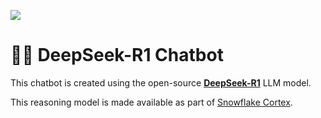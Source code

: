 ![](../shared_assets/sis-header.jpeg)

# 🐳💬 DeepSeek-R1 Chatbot

This chatbot is created using the open-source [**DeepSeek-R1**](https://github.com/deepseek-ai/DeepSeek-R1) LLM model. 

This reasoning model is made available as part of [Snowflake Cortex](https://docs.snowflake.com/en/user-guide/snowflake-cortex/llm-functions).
